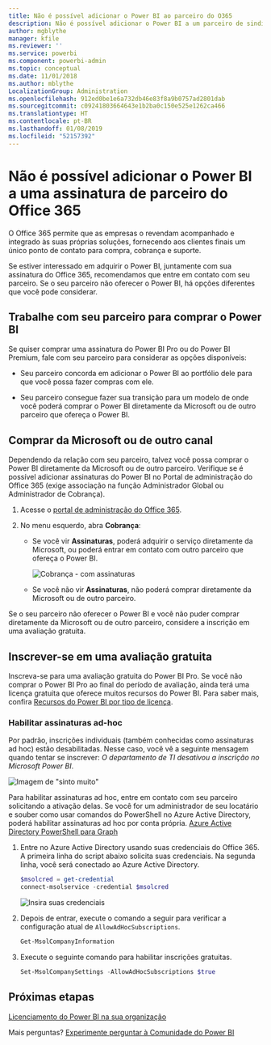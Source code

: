 ```yaml
---
title: Não é possível adicionar o Power BI ao parceiro do O365
description: Não é possível adicionar o Power BI a um parceiro de sindicalização do Office 365. O modelo de sindicalização é um modelo de compra usado pelo Office 365.
author: mgblythe
manager: kfile
ms.reviewer: ''
ms.service: powerbi
ms.component: powerbi-admin
ms.topic: conceptual
ms.date: 11/01/2018
ms.author: mblythe
LocalizationGroup: Administration
ms.openlocfilehash: 912ed0be1e6a732db46e83f8a9b0757ad2801dab
ms.sourcegitcommit: c09241803664643e1b2ba0c150e525e1262ca466
ms.translationtype: HT
ms.contentlocale: pt-BR
ms.lasthandoff: 01/08/2019
ms.locfileid: "52157392"
---
```

# <a name="unable-to-add-power-bi-to-office-365-partner-subscription"></a>Não é possível adicionar o Power BI a uma assinatura de parceiro do Office 365

O Office 365 permite que as empresas o revendam acompanhado e integrado às suas próprias soluções, fornecendo aos clientes finais um único ponto de contato para compra, cobrança e suporte.

Se estiver interessado em adquirir o Power BI, juntamente com sua assinatura do Office 365, recomendamos que entre em contato com seu parceiro. Se o seu parceiro não oferecer o Power BI, há opções diferentes que você pode considerar.

## <a name="work-with-your-partner-to-purchase-power-bi"></a>Trabalhe com seu parceiro para comprar o Power BI

Se quiser comprar uma assinatura do Power BI Pro ou do Power BI Premium, fale com seu parceiro para considerar as opções disponíveis:

* Seu parceiro concorda em adicionar o Power BI ao portfólio dele para que você possa fazer compras com ele.

* Seu parceiro consegue fazer sua transição para um modelo de onde você poderá comprar o Power BI diretamente da Microsoft ou de outro parceiro que ofereça o Power BI.

## <a name="purchase-from-microsoft-or-another-channel"></a>Comprar da Microsoft ou de outro canal

Dependendo da relação com seu parceiro, talvez você possa comprar o Power BI diretamente da Microsoft ou de outro parceiro. Verifique se é possível adicionar assinaturas do Power BI no Portal de administração do Office 365 (exige associação na função Administrador Global ou Administrador de Cobrança).

1. Acesse o [portal de administração do Office 365](https://admin.microsoft.com/AdminPortal/Home#/homepage).

1. No menu esquerdo, abra **Cobrança**:

    * Se você vir **Assinaturas**, poderá adquirir o serviço diretamente da Microsoft, ou poderá entrar em contato com outro parceiro que ofereça o Power BI.

        ![Cobrança - com assinaturas](media/service-admin-syndication-partner/billingsub.png)

    * Se você não vir **Assinaturas**, não poderá comprar diretamente da Microsoft ou de outro parceiro.

Se o seu parceiro não oferecer o Power BI e você não puder comprar diretamente da Microsoft ou de outro parceiro, considere a inscrição em uma avaliação gratuita.

## <a name="sign-up-for-a-free-trial"></a>Inscrever-se em uma avaliação gratuita

Inscreva-se para uma avaliação gratuita do Power BI Pro. Se você não comprar o Power BI Pro ao final do período de avaliação, ainda terá uma licença gratuita que oferece muitos recursos do Power BI. Para saber mais, confira [Recursos do Power BI por tipo de licença](service-features-license-type.md).

### <a name="enable-ad-hoc-subscriptions"></a>Habilitar assinaturas ad-hoc

Por padrão, inscrições individuais (também conhecidas como assinaturas ad hoc) estão desabilitadas. Nesse caso, você vê a seguinte mensagem quando tentar se inscrever: *O departamento de TI desativou a inscrição no Microsoft Power BI*.

![Imagem de "sinto muito"](media/service-admin-syndication-partner/sorry.png)

Para habilitar assinaturas ad hoc, entre em contato com seu parceiro solicitando a ativação delas. Se você for um administrador de seu locatário e souber como usar comandos do PowerShell no Azure Active Directory, poderá habilitar assinaturas ad hoc por conta própria. [Azure Active Directory PowerShell para Graph](/powershell/azure/active-directory/install-adv2/)

1. Entre no Azure Active Directory usando suas credenciais do Office 365. A primeira linha do script abaixo solicita suas credenciais. Na segunda linha, você será conectado ao Azure Active Directory.

    ```powershell
    $msolcred = get-credential
    connect-msolservice -credential $msolcred
    ```

    ![Insira suas credenciais](media/service-admin-syndication-partner/aad-signin.png)

1. Depois de entrar, execute o comando a seguir para verificar a configuração atual de `AllowAdHocSubscriptions`.

    ```powershell
    Get-MsolCompanyInformation
    ```

1. Execute o seguinte comando para habilitar inscrições gratuitas.

    ```powershell
    Set-MsolCompanySettings -AllowAdHocSubscriptions $true
    ```

## <a name="next-steps"></a>Próximas etapas

[Licenciamento do Power BI na sua organização](service-admin-licensing-organization.md)

Mais perguntas? [Experimente perguntar à Comunidade do Power BI](http://community.powerbi.com/)